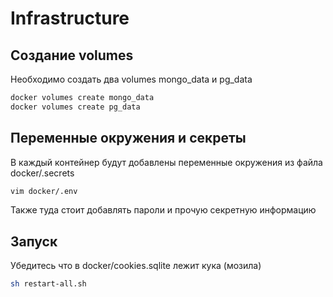 # Infrastructure

## Создание volumes

Необходимо создать два volumes mongo_data и pg_data
```bash
docker volumes create mongo_data
docker volumes create pg_data
```

## Переменные окружения и секреты

В каждый контейнер будут добавлены переменные окружения из файла docker/.secrets
```bash
vim docker/.env
```
Также туда стоит добавлять пароли и прочую секретную информацию

## Запуск
Убедитесь что в docker/cookies.sqlite лежит кука (мозила)
```bash
sh restart-all.sh
```
